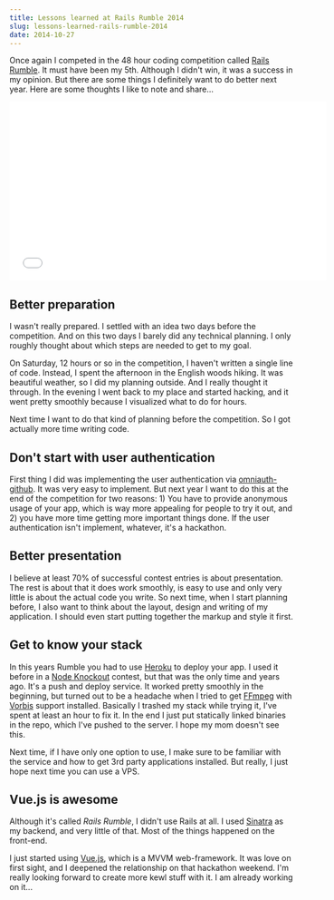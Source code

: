 ```yaml
---
title: Lessons learned at Rails Rumble 2014
slug: lessons-learned-rails-rumble-2014
date: 2014-10-27
---
```


Once again I competed in the 48 hour coding competition called
[Rails Rumble](railsrumble.com). It must have been my 5th. Although I didn't
win, it was a success in my opinion. But there are some things I definitely
want to do better next year. Here are some thoughts I like to note and share...

<iframe width="560" height="315" src="//www.youtube.com/embed/qxrM71KhD9U" frameborder="0" allowfullscreen></iframe>

## Better preparation

I wasn't really prepared. I settled with an idea two days before the competition.
And on this two days I barely did any technical planning. I only roughly thought
about which steps are needed to get to my goal.

On Saturday, 12 hours or so in the competition, I haven't written a single line
of code. Instead, I spent the afternoon in the English woods hiking. It was
beautiful weather, so I did my planning outside. And I really thought it
through. In the evening I went back to my place and started hacking, and it
went pretty smoothly because I visualized what to do for hours.

Next time I want to do that kind of planning before the competition. So I got
actually more time writing code.

## Don't start with user authentication

First thing I did was implementing the user authentication via
[omniauth-github](https://github.com/intridea/omniauth-github). It was very easy
to implement. But next year I want to do this at the end of the competition for
two reasons: 1) You have to provide anonymous usage of your app, which is way
more appealing for people to try it out, and 2) you have more time getting more
important things done. If the user authentication isn't implement, whatever,
it's a hackathon.

## Better presentation

I believe at least 70% of successful contest entries is about presentation. The
rest is about that it does work smoothly, is easy to use and only very little
is about the actual code you write. So next time, when I start planning before,
I also want to think about the layout, design and writing of my application. I
should even start putting together the markup and style it first.

## Get to know your stack

In this years Rumble you had to use [Heroku](https://www.heroku.com/) to deploy
your app. I used it before in a [Node Knockout](http://nodeknockout.com/)
contest, but that was the only time and years ago. It's a push and deploy
service. It worked pretty smoothly in the beginning, but turned out to be
a headache when I tried to get [FFmpeg](http://ffmpeg.org/) with
[Vorbis](https://www.xiph.org/vorbis/) support installed. Basically I trashed
my stack while trying it, I've spent at least an hour to fix it. In the
end I just put statically linked binaries in the repo, which I've pushed to the
server. I hope my mom doesn't see this.

Next time, if I have only one option to use, I make sure to be familiar with
the service and how to get 3rd party applications installed. But really, I just
hope next time you can use a VPS.

## Vue.js is awesome

Although it's called *Rails Rumble*, I didn't use Rails at all. I used
[Sinatra](http://www.sinatrarb.com/) as my backend, and very little of that.
Most of the things happened on the front-end.

I just started using [Vue.js](http://vuejs.org/), which is a MVVM web-framework.
It was love on first sight, and I deepened the relationship on that hackathon
weekend. I'm really looking forward to create more kewl stuff with it. I am
already working on it...
